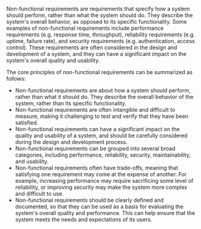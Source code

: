 Non-functional requirements are requirements that specify how a system should perform, rather than what the system should do. They describe the system's overall behavior, as opposed to its specific functionality. Some examples of non-functional requirements include performance requirements (e.g. response time, throughput), reliability requirements (e.g. uptime, failure rate), and security requirements (e.g. authentication, access control). These requirements are often considered in the design and development of a system, and they can have a significant impact on the system's overall quality and usability.

The core principles of non-functional requirements can be summarized as follows:
* Non-functional requirements are about how a system should perform, rather than what it should do. They describe the overall behavior of the system, rather than its specific functionality.
* Non-functional requirements are often intangible and difficult to measure, making it challenging to test and verify that they have been satisfied.
* Non-functional requirements can have a significant impact on the quality and usability of a system, and should be carefully considered during the design and development process.
* Non-functional requirements can be grouped into several broad categories, including performance, reliability, security, maintainability, and usability.
* Non-functional requirements often have trade-offs, meaning that satisfying one requirement may come at the expense of another. For example, increasing performance may require sacrificing some level of reliability, or improving security may make the system more complex and difficult to use.
* Non-functional requirements should be clearly defined and documented, so that they can be used as a basis for evaluating the system's overall quality and performance. This can help ensure that the system meets the needs and expectations of its users.